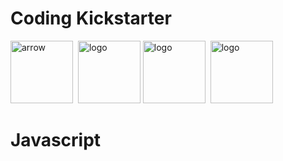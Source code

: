 # Coding Kickstarter

 <img width="100" alt="arrow" src="https://user-images.githubusercontent.com/19231569/213458967-d77d1ede-cbb8-4cda-8d58-7ac2a1c70503.png"> &nbsp;<img width="100" alt="logo" src="https://user-images.githubusercontent.com/111147520/226922325-caaf80dc-4ebb-47fc-82b7-fa521e7d0274.png"> 
<img width="100" alt="logo" src="https://user-images.githubusercontent.com/111147520/226920499-6f862df3-d105-499a-96a5-198c37580792.png">&nbsp;
<img width="100" alt="logo" src="https://user-images.githubusercontent.com/111147520/226920516-36e1d162-50e3-42e4-b3d0-e5a86647d33e.png"> 

# Javascript




